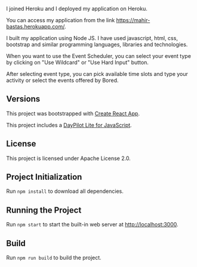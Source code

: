 I joined Heroku and I deployed my application on Heroku.

You can access my application from the link https://mahir-bastas.herokuapp.com/.

I built my application using Node JS. I have used javascript, html, css, bootstrap and similar programming languages, libraries and technologies.

  When you want to use the Event Scheduler, you can select your event type by clicking on "Use Wildcard" or "Use Hard Input" button.
  
  After selecting event type, you can pick available time slots and type your activity or select the events offered by Bored.

## Versions

This project was bootstrapped with [Create React App](https://github.com/facebook/create-react-app).

This project includes a [DayPilot Lite for JavaScript](https://javascript.daypilot.org/open-source/).

## License

This project is licensed under Apache License 2.0.

## Project Initialization

Run `npm install` to download all dependencies.

## Running the Project

Run `npm start` to start the built-in web server at [http://localhost:3000](http://localhost:3000).

## Build

Run `npm run build` to build the project.
